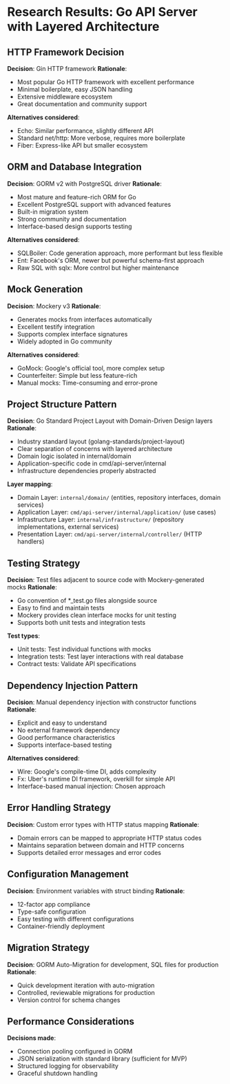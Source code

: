 # Research Results: Go API Server with Layered Architecture

## HTTP Framework Decision

**Decision**: Gin HTTP framework
**Rationale**:
- Most popular Go HTTP framework with excellent performance
- Minimal boilerplate, easy JSON handling
- Extensive middleware ecosystem
- Great documentation and community support

**Alternatives considered**:
- Echo: Similar performance, slightly different API
- Standard net/http: More verbose, requires more boilerplate
- Fiber: Express-like API but smaller ecosystem

## ORM and Database Integration

**Decision**: GORM v2 with PostgreSQL driver
**Rationale**:
- Most mature and feature-rich ORM for Go
- Excellent PostgreSQL support with advanced features
- Built-in migration system
- Strong community and documentation
- Interface-based design supports testing

**Alternatives considered**:
- SQLBoiler: Code generation approach, more performant but less flexible
- Ent: Facebook's ORM, newer but powerful schema-first approach
- Raw SQL with sqlx: More control but higher maintenance

## Mock Generation

**Decision**: Mockery v3
**Rationale**:
- Generates mocks from interfaces automatically
- Excellent testify integration
- Supports complex interface signatures
- Widely adopted in Go community

**Alternatives considered**:
- GoMock: Google's official tool, more complex setup
- Counterfeiter: Simple but less feature-rich
- Manual mocks: Time-consuming and error-prone

## Project Structure Pattern

**Decision**: Go Standard Project Layout with Domain-Driven Design layers
**Rationale**:
- Industry standard layout (golang-standards/project-layout)
- Clear separation of concerns with layered architecture
- Domain logic isolated in internal/domain
- Application-specific code in cmd/api-server/internal
- Infrastructure dependencies properly abstracted

**Layer mapping**:
- Domain Layer: `internal/domain/` (entities, repository interfaces, domain services)
- Application Layer: `cmd/api-server/internal/application/` (use cases)
- Infrastructure Layer: `internal/infrastructure/` (repository implementations, external services)
- Presentation Layer: `cmd/api-server/internal/controller/` (HTTP handlers)

## Testing Strategy

**Decision**: Test files adjacent to source code with Mockery-generated mocks
**Rationale**:
- Go convention of *_test.go files alongside source
- Easy to find and maintain tests
- Mockery provides clean interface mocks for unit testing
- Supports both unit tests and integration tests

**Test types**:
- Unit tests: Test individual functions with mocks
- Integration tests: Test layer interactions with real database
- Contract tests: Validate API specifications

## Dependency Injection Pattern

**Decision**: Manual dependency injection with constructor functions
**Rationale**:
- Explicit and easy to understand
- No external framework dependency
- Good performance characteristics
- Supports interface-based testing

**Alternatives considered**:
- Wire: Google's compile-time DI, adds complexity
- Fx: Uber's runtime DI framework, overkill for simple API
- Interface-based manual injection: Chosen approach

## Error Handling Strategy

**Decision**: Custom error types with HTTP status mapping
**Rationale**:
- Domain errors can be mapped to appropriate HTTP status codes
- Maintains separation between domain and HTTP concerns
- Supports detailed error messages and error codes

## Configuration Management

**Decision**: Environment variables with struct binding
**Rationale**:
- 12-factor app compliance
- Type-safe configuration
- Easy testing with different configurations
- Container-friendly deployment

## Migration Strategy

**Decision**: GORM Auto-Migration for development, SQL files for production
**Rationale**:
- Quick development iteration with auto-migration
- Controlled, reviewable migrations for production
- Version control for schema changes

## Performance Considerations

**Decisions made**:
- Connection pooling configured in GORM
- JSON serialization with standard library (sufficient for MVP)
- Structured logging for observability
- Graceful shutdown handling
